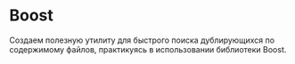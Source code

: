 # Boost
Создаем полезную утилиту для быстрого поиска дублирующихся по содержимому файлов, практикуясь в использовании библиотеки Boost.
